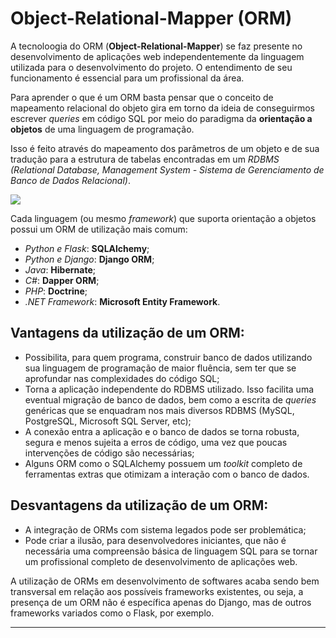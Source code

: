 # Object-Relational-Mapper (ORM)

A tecnoloogia do ORM (**Object-Relational-Mapper**) se faz presente no
desenvolvimento de aplicações web independentemente da linguagem utilizada
para o desenvolvimento do projeto. O entendimento de seu funcionamento é
essencial para um profissional da área.

Para aprender o que é um ORM basta pensar que o conceito de mapeamento relacional do objeto gira em torno da ideia de conseguirmos escrever
_queries_ em código SQL por meio do paradigma da **orientação a objetos**
de uma linguagem de programação.

Isso é feito através do mapeamento dos parâmetros de um objeto e de sua
tradução para a estrutura de tabelas encontradas em um _RDBMS (Relational
Database, Management System - Sistema de Gerenciamento de Banco de Dados
Relacional)_.

![](https://cdn3.gnarususercontent.com.br/2471-flask/01/aula1-img1.png)

Cada linguagem (ou mesmo _framework_) que suporta orientação a objetos
possui um ORM de utilização mais comum:

- _Python e Flask_: **SQLAlchemy**;
- _Python e Django_: **Django ORM**;
- _Java_: **Hibernate**;
- _C#_: **Dapper ORM**;
- _PHP_: **Doctrine**;
- _.NET Framework_: **Microsoft Entity Framework**.

## Vantagens da utilização de um ORM:

- Possibilita, para quem programa, construir banco de dados utilizando sua
linguagem de programação de maior fluência, sem ter que se aprofundar nas
complexidades do código SQL;
- Torna a aplicação independente do RDBMS utilizado. Isso facilita uma
eventual migração de banco de dados, bem como a escrita de _queries_
genéricas que se enquadram nos mais diversos RDBMS (MySQL, PostgreSQL,
Microsoft SQL Server, etc);
- A conexão entra a aplicação e o banco de dados se torna robusta, segura
e menos sujeita a erros de código, uma vez que poucas intervenções de
código são necessárias;
- Alguns ORM como o SQLAlchemy possuem um _toolkit_ completo de ferramentas extras que otimizam a interação com o banco de dados.

## Desvantagens da utilização de um ORM:

- A integração de ORMs com sistema legados pode ser problemática;
- Pode criar a ilusão, para desenvolvedores iniciantes, que não é
necessária uma compreensão básica de linguagem SQL para se tornar um
profissional completo de desenvolvimento de aplicações web.

A utilização de ORMs em desenvolvimento de softwares acaba sendo bem
transversal em relação aos possíveis frameworks existentes, ou seja, a 
presença de um ORM não é específica apenas do Django, mas de outros 
frameworks variados como o Flask, por exemplo.

---
